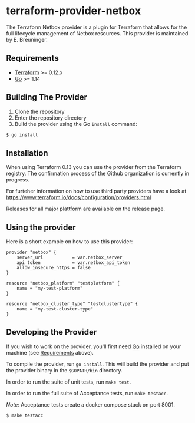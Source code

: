 # terraform-provider-netbox

The Terraform Netbox provider is a plugin for Terraform that allows for the full lifecycle management of Netbox resources.
This provider is maintained by E. Breuninger.

## Requirements

- [Terraform](https://www.terraform.io/downloads.html) >= 0.12.x
- [Go](https://golang.org/doc/install) >= 1.14

## Building The Provider

1. Clone the repository
1. Enter the repository directory
1. Build the provider using the Go `install` command:

```sh
$ go install
```

## Installation

When using Terraform 0.13 you can use the provider from the Terraform registry.
The confirmation process of the Github organization is currently in progress.

For furteher information on how to use third party providers have a look at https://www.terraform.io/docs/configuration/providers.html

Releases for all major plattform are available on the release page.

## Using the provider

Here is a short example on how to use this provider:

```hcl
provider "netbox" {
    server_url           = var.netbox_server
    api_token            = var.netbox_api_token
    allow_insecure_https = false
}

resource "netbox_platform" "testplatform" {
    name = "my-test-platform"
}

resource "netbox_cluster_type" "testclustertype" {
    name = "my-test-cluster-type"
}
```

## Developing the Provider

If you wish to work on the provider, you'll first need [Go](http://www.golang.org) installed on your machine (see [Requirements](#requirements) above).

To compile the provider, run `go install`. This will build the provider and put the provider binary in the `$GOPATH/bin` directory.

In order to run the suite of unit tests, run `make test`.

In order to run the full suite of Acceptance tests, run `make testacc`.

_Note:_ Acceptance tests create a docker compose stack on port 8001.

```sh
$ make testacc
```
